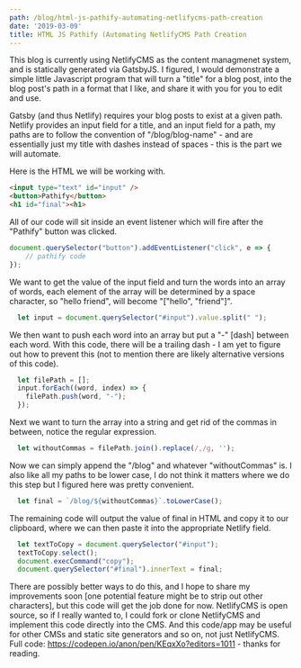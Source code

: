 ```yaml
---
path: /blog/html-js-pathify-automating-netlifycms-path-creation
date: '2019-03-09'
title: HTML JS Pathify (Automating NetlifyCMS Path Creation
---
```

This blog is currently using NetlifyCMS as the content managmenet system, and is statically generated via GatsbyJS. I figured, I would demonstrate a simple little Javascript program that will turn a "title" for a blog post, into the blog post's path in a format that I like, and share it with you for you to edit and use. 

Gatsby (and thus Netlify) requires your blog posts to exist at a given path. Netlify provides an input field for a title, and an input field for a path, my paths are to follow the convention of "/blog/blog-name" - and are essentially just my title with dashes instead of spaces - this is the part we will automate. 

Here is the HTML we will be working with. 

```html
<input type="text" id="input" /> 
<button>Pathify</button> 
<h1 id="final"><h1>
```
All of our code will sit inside an event listener which will fire after the "Pathify" button was clicked. 
```js
document.querySelector("button").addEventListener("click", e => { 
    // pathify code 
}); 
```

We want to get the value of the input field and turn the words into an array of words, each element of the array will be determined by a space character, so "hello friend", will become "["hello", "friend"]". 

```js
  let input = document.querySelector("#input").value.split(" "); 
```

We then want to push each word into an array but put a "-" [dash] between each word. With this code, there will be a trailing dash - I am yet to figure out how to prevent this (not to mention there are likely alternative versions of this code).

```js
  let filePath = []; 
  input.forEach((word, index) => { 
    filePath.push(word, "-"); 
  }); 
``` 

Next we want to turn the array into a string and get rid of the commas in between, notice the regular expression. 

```js
  let withoutCommas = filePath.join().replace(/,/g, '');
``` 

Now we can simply append the "/blog" and whatever "withoutCommas" is.  I also like all my paths to be lower case, I do not think it matters where we do this step but I figured here was pretty convenient. 

```js
  let final = `/blog/${withoutCommas}`.toLowerCase(); 
``` 

The remaining code will output the value of final in HTML and copy it to our clipboard, where we can then paste it into the appropriate Netlify field. 

```js
  let textToCopy = document.querySelector("#input");
  textToCopy.select();
  document.execCommand("copy"); 
  document.querySelector("#final").innerText = final; 
```

There are possibly better ways to do this, and I hope to share my improvements soon [one potential feature might be to strip out other characters], but this code will get the job done for now. NetlifyCMS is open source, so if I really wanted to, I could fork or clone NetlifyCMS and implement this code directly into the CMS. And this code/app may be useful for other CMSs and static site generators and so on, not just NetlifyCMS. Full code: https://codepen.io/anon/pen/KEqxXo?editors=1011 - thanks for reading. 
